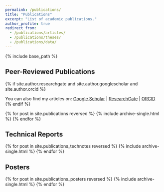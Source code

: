 ```yaml
---
permalink: /publications/
title: "Publications"
excerpt: "List of academic publications."
author_profile: true
redirect_from:
  - /publications/articles/
  - /publications/theses/
  - /publications/data/
---
```


{% include base_path %}

## Peer-Reviewed Publications
{% if site.author.researchgate and site.author.googlescholar and site.author.orcid %}
  <div class="notice--info social-icons">You can also find my articles on: <a href="https://scholar.google.com/citations?user={{ site.author.googlescholar }}"><i class="fas fa-graduation-cap"></i> Google Scholar</a> &#124; <a href="https://www.researchgate.net/profile/{{ site.author.researchgate }}"><i class="ai ai-researchgate-square" aria-hidden="true"></i> ResearchGate</a> &#124; <a href="https://orcid.org/{{ site.author.orcid }}"><i class="ai ai-orcid"></i> ORCID</a></div>
{% endif %}

{% for post in site.publications reversed %}
  {% include archive-single.html %}
{% endfor %}

## Technical Reports
{% for post in site.publications_technotes reversed %}
  {% include archive-single.html %}
{% endfor %}

## Posters
{% for post in site.publications_posters reversed %}
  {% include archive-single.html %}
{% endfor %}
